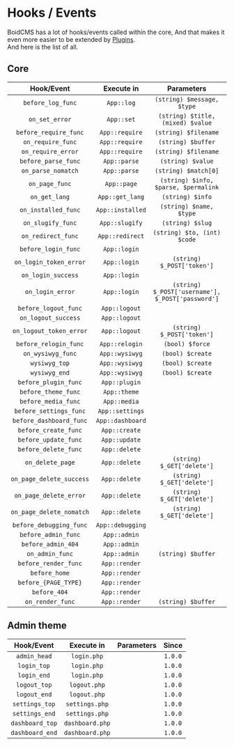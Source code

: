 # Hooks / Events
BoidCMS has a lot of hooks/events called within the core, And that makes it even more easier to be extended by [Plugins](plugins).     
And here is the list of all.

## Core

|       Hook/Event     |    Execute in    |               Parameters           |   Since  |
| :------------------: | :--------------: | :--------------------------------: | :------: |
|   `before_log_func`  |    `App::log`    |     `(string) $message, $type`     |  `1.0.0` |
|     `on_set_error`   |    `App::set`    |  `(string) $title, (mixed) $value` | `1.0.0` |
| `before_require_func`|  `App::require`  |       `(string) $filename`         |  `1.0.0` |
|   `on_require_func`  |  `App::require`  |        `(string) $buffer`          |  `1.0.0` |
|   `on_require_error` |  `App::require`  |       `(string) $filename`         |  `1.0.0` |
|  `before_parse_func` |   `App::parse`   |        `(string) $value`           |  `1.0.0` |
|   `on_parse_nomatch` |   `App::parse`   |       `(string) $match[0]`         |  `1.0.0` |
|     `on_page_func`   |    `App::page`   |`(string) $info, $parse, $permalink`|  `1.0.0` |
|      `on_get_lang`   |  `App::get_lang` |         `(string) $info`           |  `1.0.0` |
|  `on_installed_func` | `App::installed` |      `(string) $name, $type`       |  `1.0.0` |
|   `on_slugify_func`  |  `App::slugify`  |         `(string) $slug`           |  `1.0.0` |
|  `on_redirect_func`  |  `App::redirect` |    `(string) $to, (int) $code`     |  `1.0.0` |
| `before_login_func`  |    `App::login`   |                                    |  `1.0.0` |
|`on_login_token_error`|    `App::login`   |     `(string) $_POST['token']`     |  `1.0.0` |
|   `on_login_success` |    `App::login`   |                                    |  `1.0.0` |
|    `on_login_error`  |    `App::login`   |`(string) $_POST['username'], $_POST['password']`|  `1.0.0` |
| `before_logout_func` |    `App::logout`  |                                    |  `1.0.0` |
|  `on_logout_success` |    `App::logout`  |                                    |  `1.0.0` |
|`on_logout_token_error`|   `App::logout`  |      `(string) $_POST['token']`    |  `1.0.0` |
| `before_relogin_func`|    `App::relogin` |           `(bool) $force`          |  `1.0.0` |
|   `on_wysiwyg_func`  |    `App::wysiwyg` |          `(bool) $create`          |  `1.0.0` |
|    `wysiwyg_top`     |    `App::wysiwyg` |          `(bool) $create`          |  `1.0.0` |
|    `wysiwyg_end`     |    `App::wysiwyg` |          `(bool) $create`          |  `1.0.0` |
| `before_plugin_func` |    `App::plugin`  |                                    |  `1.0.0` |
|  `before_theme_func` |     `App::theme`  |                                    |  `1.0.0` |
|  `before_media_func` |     `App::media`  |                                    |  `1.0.0` |
|`before_settings_func`|   `App::settings` |                                    |  `1.0.0` |
|`before_dashboard_func`|  `App::dashboard` |                                    |  `1.0.0` |
| `before_create_func` |    `App::create`   |                                    |  `1.0.0` |
| `before_update_func` |    `App::update`   |                                    |  `1.0.0` |
| `before_delete_func` |    `App::delete`   |                                    |  `1.0.0` |
|    `on_delete_page`  |    `App::delete`   |     `(string) $_GET['delete']`     |  `1.0.0` |
|`on_page_delete_success`|  `App::delete`   |     `(string) $_GET['delete']`     |  `1.0.0` |
|`on_page_delete_error`|    `App::delete`  |     `(string) $_GET['delete']`     |  `1.0.0` |
|`on_page_delete_nomatch`|  `App::delete`   |     `(string) $_GET['delete']`     |  `1.0.0` |
|`before_debugging_func`| `App::debugging`  |                                    |  `1.0.0` | 
| `before_admin_func`  |    `App::admin`   |                                    |  `1.0.0` |
|  `before_admin_404`  |    `App::admin`   |                                    |  `1.0.0` |
|    `on_admin_func`   |    `App::admin`   |         `(string) $buffer`         |  `1.0.0` |
| `before_render_func` |   `App::render`   |                                    |  `1.0.0` |
|     `before_home`    |   `App::render`   |                                    |  `1.0.0` |
| `before_{PAGE_TYPE}` |   `App::render`   |                                    |  `1.0.0` |
|     `before_404`     |   `App::render`   |                                    |  `1.0.0` |
|   `on_render_func`   |   `App::render`   |         `(string) $buffer`         |  `1.0.0` |


## Admin theme
|     Hook/Event    |   Execute in   |  Parameters  |  Since  |
| :---------------: | :------------: | :----------: | :-----: |
|    `admin_head`   |   `login.php`  |              | `1.0.0` |
|     `login_top`   |   `login.php`  |              | `1.0.0` |
|     `login_end`   |   `login.php`  |              | `1.0.0` |
|     `logout_top`  |  `logout.php`  |              | `1.0.0` |
|     `logout_end`  |  `logout.php`  |              | `1.0.0` |
|    `settings_top` | `settings.php` |              | `1.0.0` |
|    `settings_end` | `settings.php` |              | `1.0.0` |
|   `dashboard_top` | `dashboard.php`|              | `1.0.0` |
|   `dashboard_end` | `dashboard.php`|              | `1.0.0` |




